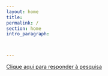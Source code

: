 ```yaml
---
layout: home
title: 
permalink: /
section: home
intro_paragraph: 



---
```


<a href="https://survey.zohopublic.com/zs/WYCsgx">Clique aqui para responder à pesquisa</a>
